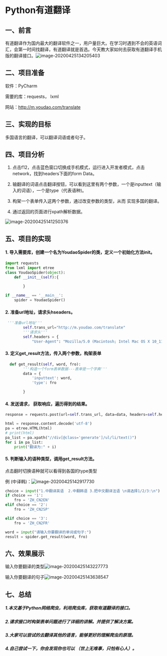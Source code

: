 #                                                                           	                        Python有道翻译

## 一、前言

有道翻译作为国内最大的翻译软件之一，用户量巨大。在学习时遇到不会的英语词汇，会第一时间找翻译，有道翻译就是首选。今天教大家如何去获取有道翻译手机版的翻译接口。![image-20200425134205403](有道翻译.assets/1.png)



## 二、项目准备

软件：PyCharm

需要的库：requests， lxml

网站：http://m.youdao.com/translate

## 三、实现的目标

多国语言的翻译，可以翻译词语或者句子。

## 四、项目分析

1. 点击f12，点击蓝色窗口切换成手机模式，运行进入开发者模式，点击network，找到headers下面的form Data。

2. 输翻译的词语点击翻译按钮，可以看到这里有两个参数，一个是inputtext（输入的词语），一个是type（代表语种)。
3. 构架一个表单传入这两个参数，通过改变参数的类型，从而 实现多国的翻译。
4. 通过返回的页面进行xpath解析数据。

![image-20200425141250376](有道翻译.assets/2.png)



## 五、项目的实现

#### 1. 导入需要库，创建一个名为YoudaoSpider的类，定义一个初始化方法init。

```python
import requests
from lxml import etree
class YoudaoSpider(object):
    def __init__(self):{
       
        }

if __name__ == '__main__':
    spider = YoudaoSpider()
```

#### 2. 准备url地址，请求头hseaders。

```python
 '''准备url地址'''
        self.trans_url="http://m.youdao.com/translate"
        '''请求头'''
        self.headers = {
            "User-Agent": "Mozilla/5.0 (Macintosh; Intel Mac OS X 10_11_6) AppleWebKit/537.36 (KHTML, like Gecko) Chrome/70.0.3538.77 Safari/537.36"
```

#### 3. 定义get_result方法，传入两个参数，构架表单

```python
  def get_result(self, word, fro):
        '''构造一个form表单数据---表单是一个字典'''
        data = {
            'inputtext': word,
            'type': fro

        }
```

#### 4. 发送请求， 获取响应，遍历得到的结果。

```python
response = requests.post(url=self.trans_url, data=data, headers=self.headers)

html = response.content.decode('utf-8')
pa = etree.HTML(html)
# print(html)
pa_list = pa.xpath("//div[@class='generate']/ul/li/text()")
for i in pa_list:
    print("翻译为:" + i)
```

#### 5. 判断输入的语种类型，调用get_result方法。

点击翻时切换语种就可以看得到各国的type类型

例 (中译韩)：![image-20200425142917730](有道翻译.assets/3.png)

```python
choice = input("1.中翻译英语  2.中翻韩语 3.把中文翻译法语 \n请选择1/2/3:\n")
if choice == '1':
    fro = 'ZH_CN2EN'
elif choice == '2':
    fro = 'ZH_CN2SP'

elif choice == '3':
    fro = 'ZH_CN2FR'

word = input("请输入你要翻译的单词或句子:")
result = spider.get_result(word, fro)
```

## 六、效果展示

输入你要翻译的类型![image-20200425143227773](有道翻译.assets/4.png)

输入你要翻译的句子![image-20200425143638547](有道翻译.assets/5.png)

## 七、总结

#####      1.本文基于Python网络爬虫，利用爬虫库，获取有道翻译的接口。

#####     2.请求接口时构架表单问题进行了详细的讲解。并提供了解决方案。

#####     3.大家可以尝试的去翻译其他的语言，能够更好的理解爬虫的原理。

#####     4.自己尝试一下，你会发现你也可以 （世上无难事，只怕有心人）。

